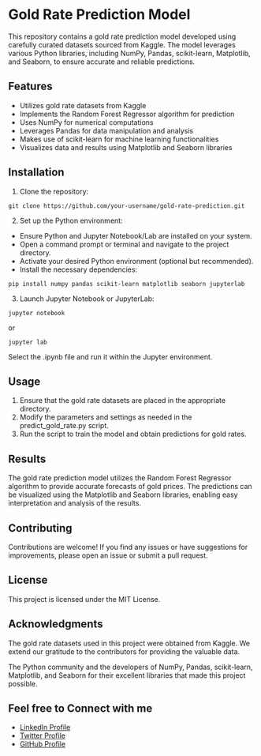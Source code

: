 <h1>Gold Rate Prediction Model</h1>

<p>This repository contains a gold rate prediction model developed using carefully curated datasets sourced from Kaggle. The model leverages various Python libraries, including NumPy, Pandas, scikit-learn, Matplotlib, and Seaborn, to ensure accurate and reliable predictions.</p>

<h2>Features</h2>
<ul>
  <li>Utilizes gold rate datasets from Kaggle</li>
  <li>Implements the Random Forest Regressor algorithm for prediction</li>
  <li>Uses NumPy for numerical computations</li>
  <li>Leverages Pandas for data manipulation and analysis</li>
  <li>Makes use of scikit-learn for machine learning functionalities</li>
  <li>Visualizes data and results using Matplotlib and Seaborn libraries</li>
</ul>

<h2>Installation</h2>

<ol>
  <li>Clone the repository:</li>
</ol>

<pre><code>git clone https://github.com/your-username/gold-rate-prediction.git</code></pre>

<ol start="2">
  <li>Set up the Python environment:</li>
</ol>

<ul>
  <li>Ensure Python and Jupyter Notebook/Lab are installed on your system.</li>
  <li>Open a command prompt or terminal and navigate to the project directory.</li>
  <li>Activate your desired Python environment (optional but recommended).</li>
  <li>Install the necessary dependencies:</li>
</ul>

<pre><code>pip install numpy pandas scikit-learn matplotlib seaborn jupyterlab</code></pre>

<ol start="3">
  <li>Launch Jupyter Notebook or JupyterLab:</li>
</ol>

<pre><code>jupyter notebook</code></pre>

<p>or</p>

<pre><code>jupyter lab</code></pre>

<p>Select the .ipynb file and run it within the Jupyter environment.</p>


<h2>Usage</h2>

<ol>
  <li>Ensure that the gold rate datasets are placed in the appropriate directory.</li>
  <li>Modify the parameters and settings as needed in the predict_gold_rate.py script.</li>
  <li>Run the script to train the model and obtain predictions for gold rates.</li>
</ol>

<h2>Results</h2>

<p>The gold rate prediction model utilizes the Random Forest Regressor algorithm to provide accurate forecasts of gold prices. The predictions can be visualized using the Matplotlib and Seaborn libraries, enabling easy interpretation and analysis of the results.</p>

<h2>Contributing</h2>

<p>Contributions are welcome! If you find any issues or have suggestions for improvements, please open an issue or submit a pull request.</p>

<h2>License</h2>

<p>This project is licensed under the MIT License.</p>

<h2>Acknowledgments</h2>

<p>The gold rate datasets used in this project were obtained from Kaggle. We extend our gratitude to the contributors for providing the valuable data.</p>
<p>The Python community and the developers of NumPy, Pandas, scikit-learn, Matplotlib, and Seaborn for their excellent libraries that made this project possible.</p>

<h2> Feel free to Connect with me </h2>

<ul>
  <li>
    <a href="https://www.linkedin.com/in/shreyansh-shukla-795171239/">LinkedIn Profile</a>
  </li>
  <li>
    <a href="https://twitter.com/bugbreaker18?t=VvXUVR28MXpg6rD5NTlesw&s=09">Twitter Profile</a>
  </li>
  <li>
    <a href="https://www.github.com/bugbreaker18">GitHub Profile</a>
  </li>
</ul>
